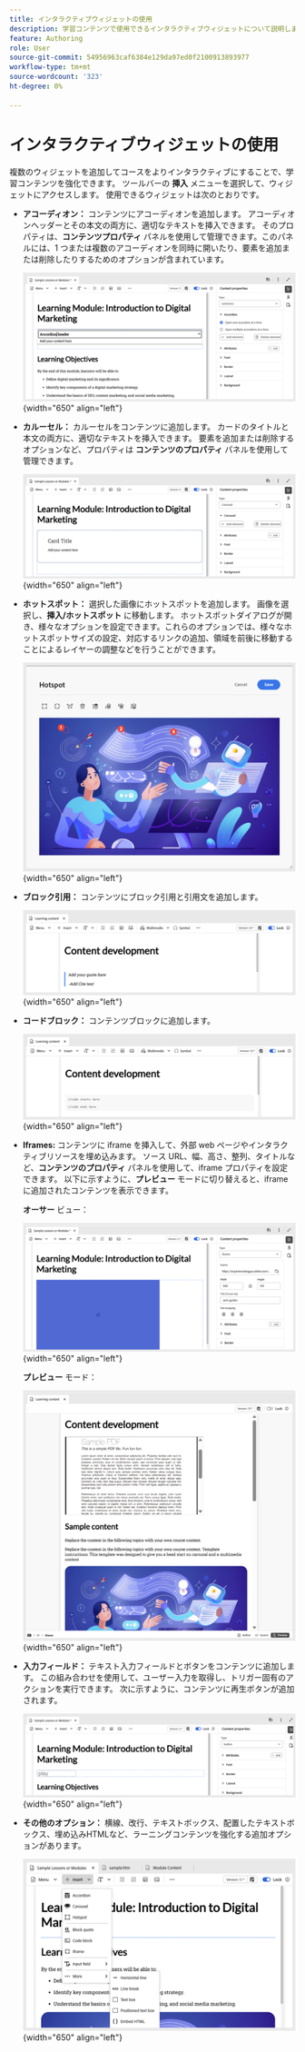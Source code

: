 ```yaml
---
title: インタラクティブウィジェットの使用
description: 学習コンテンツで使用できるインタラクティブウィジェットについて説明します。
feature: Authoring
role: User
source-git-commit: 54956963caf6384e129da97ed0f2100913893977
workflow-type: tm+mt
source-wordcount: '323'
ht-degree: 0%

---
```


# インタラクティブウィジェットの使用

複数のウィジェットを追加してコースをよりインタラクティブにすることで、学習コンテンツを強化できます。 ツールバーの **挿入** メニューを選択して、ウィジェットにアクセスします。 使用できるウィジェットは次のとおりです。

- **アコーディオン：** コンテンツにアコーディオンを追加します。 アコーディオンヘッダーとその本文の両方に、適切なテキストを挿入できます。 そのプロパティは、**コンテンツプロパティ** パネルを使用して管理できます。このパネルには、1 つまたは複数のアコーディオンを同時に開いたり、要素を追加または削除したりするためのオプションが含まれています。

  ![](assets/accordion-learning-content.png){width="650" align="left"}

- **カルーセル：** カルーセルをコンテンツに追加します。 カードのタイトルと本文の両方に、適切なテキストを挿入できます。 要素を追加または削除するオプションなど、プロパティは **コンテンツのプロパティ** パネルを使用して管理できます。

  ![](assets/carousal-learning-content.png){width="650" align="left"}

- **ホットスポット：** 選択した画像にホットスポットを追加します。 画像を選択し、**挿入/ホットスポット** に移動します。 ホットスポットダイアログが開き、様々なオプションを設定できます。これらのオプションでは、様々なホットスポットサイズの設定、対応するリンクの追加、領域を前後に移動することによるレイヤーの調整などを行うことができます。

  ![](assets/hotspot-learning-content.png){width="650" align="left"}

- **ブロック引用：** コンテンツにブロック引用と引用文を追加します。

  ![](assets/block-quote-learning-content.png){width="650" align="left"}

- **コードブロック：** コンテンツブロックに追加します。

  ![](assets/code-block-learning-content.png){width="650" align="left"}

- **Iframes:** コンテンツに iframe を挿入して、外部 web ページやインタラクティブリソースを埋め込みます。 ソース URL、幅、高さ、整列、タイトルなど、**コンテンツのプロパティ** パネルを使用して、iframe プロパティを設定できます。 以下に示すように、**プレビュー** モードに切り替えると、iframe に追加されたコンテンツを表示できます。

  **オーサー** ビュー：

  ![](assets/iframe-learning-content.png){width="650" align="left"}


  **プレビュー** モード：

  ![](assets/iframe-learning-content-preview.png){width="650" align="left"}

- **入力フィールド：** テキスト入力フィールドとボタンをコンテンツに追加します。 この組み合わせを使用して、ユーザー入力を取得し、トリガー固有のアクションを実行できます。 次に示すように、コンテンツに再生ボタンが追加されます。

  ![](assets/button-learning-content.png){width="650" align="left"}

- **その他のオプション：** 横線、改行、テキストボックス、配置したテキストボックス、埋め込みHTMLなど、ラーニングコンテンツを強化する追加オプションがあります。

  ![](assets/more-options-learning-content.png){width="650" align="left"}
